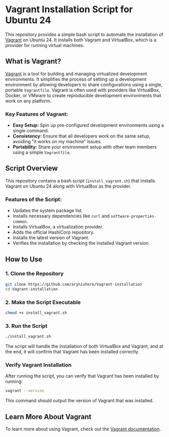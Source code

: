


# Vagrant Installation Script for Ubuntu 24

This repository provides a simple bash script to automate the installation of [Vagrant](https://www.vagrantup.com/) on Ubuntu 24. It installs both Vagrant and VirtualBox, which is a provider for running virtual machines.

## What is Vagrant?

[Vagrant](https://www.vagrantup.com/) is a tool for building and managing virtualized development environments. It simplifies the process of setting up a development environment by allowing developers to share configurations using a single, portable `Vagrantfile`. Vagrant is often used with providers like VirtualBox, Docker, or VMware to create reproducible development environments that work on any platform.

### Key Features of Vagrant:
- **Easy Setup:** Spin up pre-configured development environments using a single command.
- **Consistency:** Ensure that all developers work on the same setup, avoiding "it works on my machine" issues.
- **Portability:** Share your environment setup with other team members using a simple `Vagrantfile`.

## Script Overview

This repository contains a bash script (`install_vagrant.sh`) that installs Vagrant on Ubuntu 24 along with VirtualBox as the provider.

### Features of the Script:
- Updates the system package list.
- Installs necessary dependencies like `curl` and `software-properties-common`.
- Installs VirtualBox, a virtualization provider.
- Adds the official HashiCorp repository.
- Installs the latest version of Vagrant.
- Verifies the installation by checking the installed Vagrant version.

## How to Use

### 1. Clone the Repository

```bash
git clone https://github.com/arynishere/Vagrant-installation
cd Vagrant-installation
```

### 2. Make the Script Executable

```bash
chmod +x install_vagrant.sh
```

### 3. Run the Script

```bash
./install_vagrant.sh
```

The script will handle the installation of both VirtualBox and Vagrant, and at the end, it will confirm that Vagrant has been installed correctly.

### Verify Vagrant Installation

After running the script, you can verify that Vagrant has been installed by running:

```bash
vagrant --version
```

This command should output the version of Vagrant that was installed.

## Learn More About Vagrant

To learn more about using Vagrant, check out the [Vagrant documentation](https://www.vagrantup.com/docs).

